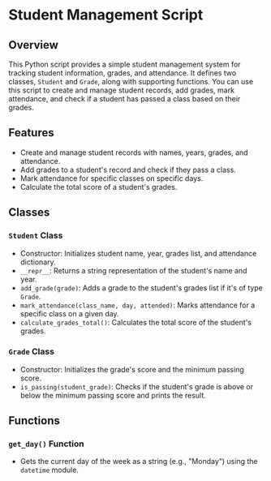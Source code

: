 # Student Management Script

## Overview

This Python script provides a simple student management system for tracking student information, grades, and attendance. It defines two classes, `Student` and `Grade`, along with supporting functions. You can use this script to create and manage student records, add grades, mark attendance, and check if a student has passed a class based on their grades.

## Features

- Create and manage student records with names, years, grades, and attendance.
- Add grades to a student's record and check if they pass a class.
- Mark attendance for specific classes on specific days.
- Calculate the total score of a student's grades.

## Classes

### `Student` Class

- Constructor: Initializes student name, year, grades list, and attendance dictionary.
- `__repr__`: Returns a string representation of the student's name and year.
- `add_grade(grade)`: Adds a grade to the student's grades list if it's of type `Grade`.
- `mark_attendance(class_name, day, attended)`: Marks attendance for a specific class on a given day.
- `calculate_grades_total()`: Calculates the total score of the student's grades.

### `Grade` Class

- Constructor: Initializes the grade's score and the minimum passing score.
- `is_passing(student_grade)`: Checks if the student's grade is above or below the minimum passing score and prints the result.

## Functions

### `get_day()` Function

- Gets the current day of the week as a string (e.g., "Monday") using the `datetime` module.

